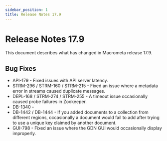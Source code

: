 ```yaml
---
sidebar_position: 1
title: Release Notes 17.9
---
```


# Release Notes 17.9

This document describes what has changed in Macrometa release 17.9.

## Bug Fixes

* API-179 - Fixed issues with API server latency.
* STRM-296 / STRM-160 / STRM-215 - Fixed an issue where a metadata error in streams caused duplicate messages.
* DEPL-168 / STRM-274 / STRM-255 - A timeout issue occasionally caused probe failures in Zookeeper.
* DB-1340 - 
* DB-1442 / DB-1444 - If you added documents to a collection from different regions, occasionally a document would fail to add after trying to use a unique key claimed by another document.
* GUI-798 - Fixed an issue where the GDN GUI would occasionally display improperly.
